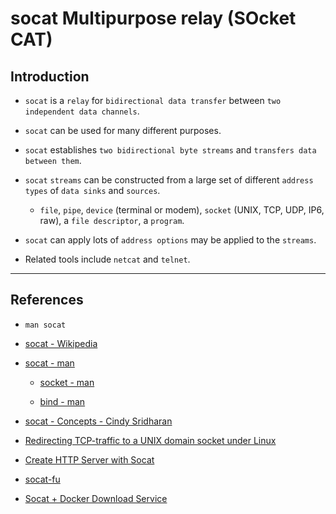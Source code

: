 # socat Multipurpose relay (SOcket CAT)

## Introduction

* `socat` is a `relay` for `bidirectional data transfer` between `two independent data channels`. 

* `socat` can be used for many different purposes.

* `socat` establishes `two bidirectional byte streams` and `transfers data between them`. 

* `socat` `streams` can be constructed from a large set of different `address types` of `data sinks` and `sources`.

    * `file`, `pipe`, `device` (terminal or modem), `socket` (UNIX, TCP, UDP, IP6, raw), a `file descriptor`, a `program`.
       
* `socat` can apply lots of `address options` may be applied to the `streams`.

* Related tools include `netcat` and `telnet`.

---

## References

* `man socat`

* [socat - Wikipedia](https://en.wikipedia.org/wiki/Netcat#Ports_and_reimplementations)

* [socat - man](https://linux.die.net/man/1/socat)

    * [socket - man](https://man7.org/linux/man-pages/man7/socket.7.html)

    * [bind - man](https://man7.org/linux/man-pages/man2/bind.2.html)

* [socat - Concepts - Cindy Sridharan](https://medium.com/@copyconstruct/socat-29453e9fc8a6)

* [Redirecting TCP-traffic to a UNIX domain socket under Linux](https://stackoverflow.com/questions/2149564/redirecting-tcp-traffic-to-a-unix-domain-socket-under-linux)

* [Create HTTP Server with Socat](https://unix.stackexchange.com/questions/448837/create-https-server-with-socat)

* [socat-fu](https://www.pentestpartners.com/security-blog/socat-fu-lesson/)

* [Socat + Docker Download Service](https://medium.com/@jmarhee/using-socat-in-docker-to-power-a-single-use-download-service-96134eb8131e)